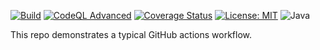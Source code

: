 [![Build](https://github.com/KevinMwita7/DevOpsStarter/actions/workflows/build.yml/badge.svg)](https://github.com/KevinMwita7/DevOpsStarter/actions/workflows/build.yml)
[![CodeQL Advanced](https://github.com/KevinMwita7/DevOpsStarter/actions/workflows/codeql.yml/badge.svg)](https://github.com/KevinMwita7/DevOpsStarter/actions/workflows/codeql.yml)
[![Coverage Status](https://coveralls.io/repos/github/KevinMwita7/DevOpsStarter/badge.svg?branch=main)](https://coveralls.io/github/KevinMwita7/DevOpsStarter?branch=main)
[![License: MIT](https://img.shields.io/badge/License-MIT-yellow.svg)](https://opensource.org/licenses/MIT)
![Java](https://img.shields.io/badge/python-blue)

This repo demonstrates a typical GitHub actions workflow.
